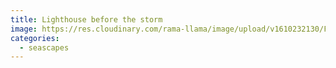 ```yaml
---
title: Lighthouse before the storm
image: https://res.cloudinary.com/rama-llama/image/upload/v1610232130/Florence_Lighthouse_lnrbpu.jpg
categories:
  - seascapes
---
```

